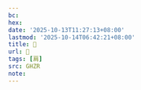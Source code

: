 ```yaml
---
bc:
hex:
date: '2025-10-13T11:27:13+08:00'
lastmod: '2025-10-14T06:42:21+08:00'
title: 󰖔
url: 󰖔
tags: [肩]
src: GHZR
note:
---
```

